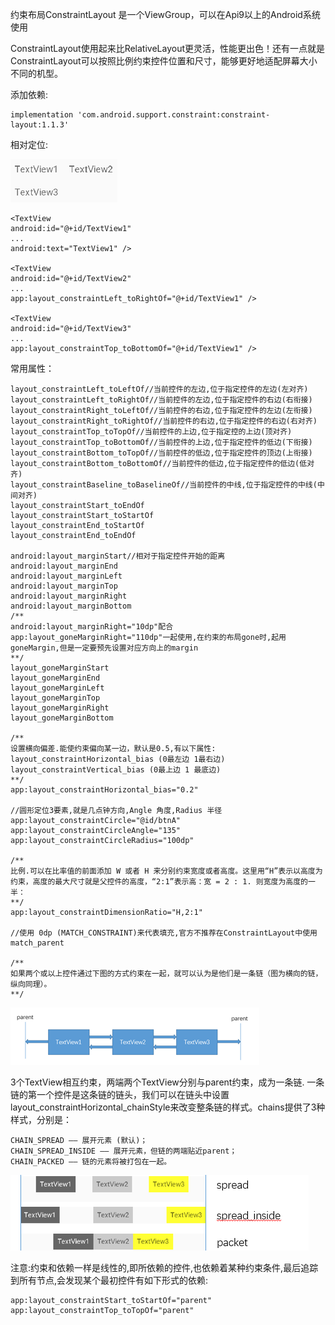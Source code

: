 约束布局ConstraintLayout 是一个ViewGroup，可以在Api9以上的Android系统使用

ConstraintLayout使用起来比RelativeLayout更灵活，性能更出色！还有一点就是ConstraintLayout可以按照比例约束控件位置和尺寸，能够更好地适配屏幕大小不同的机型。

添加依赖:

    implementation 'com.android.support.constraint:constraint-layout:1.1.3'

相对定位:

<img alt="安卓之 (布局)约束布局ConstraintLayout-2787721-ff2d4c4b39b9e98b.png" src="assets/安卓之 (布局)约束布局ConstraintLayout-2787721-ff2d4c4b39b9e98b.png" width="" height="" >

    <TextView
    android:id="@+id/TextView1"
    ...
    android:text="TextView1" />

    <TextView
    android:id="@+id/TextView2"
    ...
    app:layout_constraintLeft_toRightOf="@+id/TextView1" />

    <TextView
    android:id="@+id/TextView3"
    ...
    app:layout_constraintTop_toBottomOf="@+id/TextView1" />
常用属性：

    layout_constraintLeft_toLeftOf//当前控件的左边,位于指定控件的左边(左对齐)
    layout_constraintLeft_toRightOf//当前控件的左边,位于指定控件的右边(右衔接)
    layout_constraintRight_toLeftOf//当前控件的右边,位于指定控件的左边(左衔接)
    layout_constraintRight_toRightOf//当前控件的右边,位于指定控件的右边(右对齐)
    layout_constraintTop_toTopOf//当前控件的上边,位于指定控的上边(顶对齐)
    layout_constraintTop_toBottomOf//当前控件的上边,位于指定控件的低边(下衔接)
    layout_constraintBottom_toTopOf//当前控件的低边,位于指定控件的顶边(上衔接)
    layout_constraintBottom_toBottomOf//当前控件的低边,位于指定控件的低边(低对齐)
    layout_constraintBaseline_toBaselineOf//当前控件的中线,位于指定控件的中线(中间对齐)
    layout_constraintStart_toEndOf
    layout_constraintStart_toStartOf
    layout_constraintEnd_toStartOf
    layout_constraintEnd_toEndOf

    android:layout_marginStart//相对于指定控件开始的距离
    android:layout_marginEnd
    android:layout_marginLeft
    android:layout_marginTop
    android:layout_marginRight
    android:layout_marginBottom
    /**
    android:layout_marginRight="10dp"配合 app:layout_goneMarginRight="110dp"一起使用,在约束的布局gone时,起用goneMargin,但是一定要预先设置对应方向上的margin
    **/
    layout_goneMarginStart
    layout_goneMarginEnd
    layout_goneMarginLeft
    layout_goneMarginTop
    layout_goneMarginRight
    layout_goneMarginBottom

    /**
    设置横向偏差.能使约束偏向某一边，默认是0.5,有以下属性:
    layout_constraintHorizontal_bias (0最左边 1最右边)
    layout_constraintVertical_bias (0最上边 1 最底边)
    **/
    app:layout_constraintHorizontal_bias="0.2"

    //圆形定位3要素,就是几点钟方向,Angle 角度,Radius 半径
    app:layout_constraintCircle="@id/btnA"
    app:layout_constraintCircleAngle="135"
    app:layout_constraintCircleRadius="100dp"

    /**
    比例.可以在比率值的前面添加 W 或者 H 来分别约束宽度或者高度。这里用“H”表示以高度为约束，高度的最大尺寸就是父控件的高度，“2:1”表示高：宽 = 2 : 1. 则宽度为高度的一半：
    **/
    app:layout_constraintDimensionRatio="H,2:1"

    //使用 0dp (MATCH_CONSTRAINT)来代表填充,官方不推荐在ConstraintLayout中使用match_parent

    /**
    如果两个或以上控件通过下图的方式约束在一起，就可以认为是他们是一条链（图为横向的链，纵向同理）。
    **/
<img alt="安卓之 (布局)约束布局ConstraintLayout-2787721-b3b5a73715891a53.png" src="assets/安卓之 (布局)约束布局ConstraintLayout-2787721-b3b5a73715891a53.png" width="" height="" >

3个TextView相互约束，两端两个TextView分别与parent约束，成为一条链.
一条链的第一个控件是这条链的链头，我们可以在链头中设置 layout_constraintHorizontal_chainStyle来改变整条链的样式。chains提供了3种样式，分别是：

    CHAIN_SPREAD —— 展开元素 (默认)；
    CHAIN_SPREAD_INSIDE —— 展开元素，但链的两端贴近parent；
    CHAIN_PACKED —— 链的元素将被打包在一起。
<img alt="安卓之 (布局)约束布局ConstraintLayout-2787721-6d3fd9ce0f0cfd75.png" src="assets/安卓之 (布局)约束布局ConstraintLayout-2787721-6d3fd9ce0f0cfd75.png" width="" height="" >    


注意:约束和依赖一样是线性的,即所依赖的控件,也依赖着某种约束条件,最后追踪到所有节点,会发现某个最初控件有如下形式的依赖:

    app:layout_constraintStart_toStartOf="parent"
    app:layout_constraintTop_toTopOf="parent"
